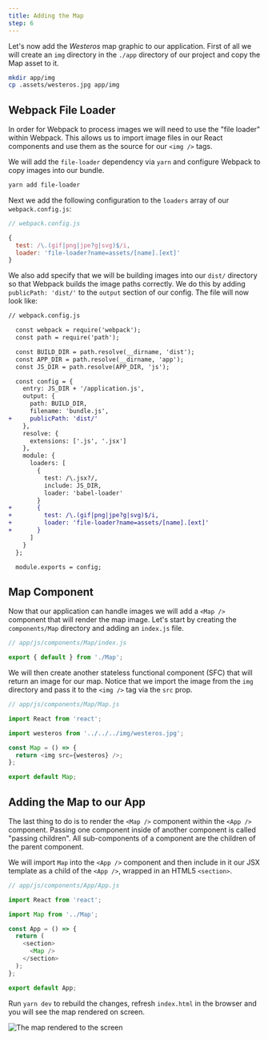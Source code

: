 ```yaml
---
title: Adding the Map
step: 6
---
```


Let's now add the _Westeros_ map graphic to our application. First of all we
will create an `img` directory in the `./app` directory of our project and copy
the Map asset to it.

```bash
mkdir app/img
cp .assets/westeros.jpg app/img
```

## Webpack File Loader

In order for Webpack to process images we will need to use the "file loader"
within Webpack. This allows us to import image files in our React components and
use them as the source for our `<img />` tags.

We will add the `file-loader` dependency via `yarn` and configure Webpack to
copy images into our bundle.

```bash
yarn add file-loader
```

Next we add the following configuration to the `loaders` array of our
`webpack.config.js`:

```js
// webpack.config.js

{
  test: /\.(gif|png|jpe?g|svg)$/i,
  loader: 'file-loader?name=assets/[name].[ext]'
}
```

We also add specify that we will be building images into our `dist/` directory
so that Webpack builds the image paths correctly. We do this by adding
`publicPath: 'dist/'` to the `output` section of our config. The file will now
look like:

```diff
// webpack.config.js

  const webpack = require('webpack');
  const path = require('path');

  const BUILD_DIR = path.resolve(__dirname, 'dist');
  const APP_DIR = path.resolve(__dirname, 'app');
  const JS_DIR = path.resolve(APP_DIR, 'js');

  const config = {
    entry: JS_DIR + '/application.js',
    output: {
      path: BUILD_DIR,
      filename: 'bundle.js',
+     publicPath: 'dist/'
    },
    resolve: {
      extensions: ['.js', '.jsx']
    },
    module: {
      loaders: [
        {
          test: /\.jsx?/,
          include: JS_DIR,
          loader: 'babel-loader'
        }
+       {
+         test: /\.(gif|png|jpe?g|svg)$/i,
+         loader: 'file-loader?name=assets/[name].[ext]'
+       }
      ]
    }
  };

  module.exports = config;
```

## Map Component

Now that our application can handle images we will add a `<Map />` component
that will render the map image. Let's start by creating the `components/Map`
directory and adding an `index.js` file.

```js
// app/js/components/Map/index.js

export { default } from './Map';
```

We will then create another stateless functional component (SFC) that will
return an image for our map. Notice that we import the image from the `img`
directory and pass it to the `<img />` tag via the `src` prop.

```js
// app/js/components/Map/Map.js

import React from 'react';

import westeros from '../../../img/westeros.jpg';

const Map = () => {
  return <img src={westeros} />;
};

export default Map;
```

## Adding the Map to our App

The last thing to do is to render the `<Map />` component within the `<App />`
component. Passing one component inside of another component is called "passing
children". All sub-components of a component are the children of the parent
component.

We will import `Map` into the `<App />` component and then include in it our JSX
template as a child of the `<App />`, wrapped in an HTML5 `<section>`.

```js
// app/js/components/App/App.js

import React from 'react';

import Map from '../Map';

const App = () => {
  return (
    <section>
      <Map />
    </section>
  );
};

export default App;
```

Run `yarn dev` to rebuild the changes, refresh `index.html` in the browser and
you will see the map rendered on screen.

![The map rendered to the screen](img/first-map-render.png)

